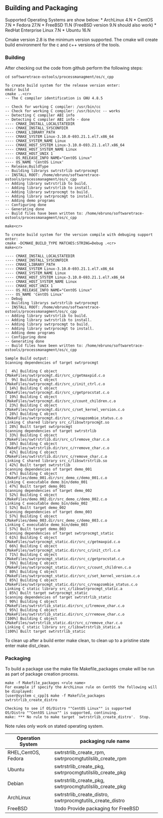 ## Building and Packaging ##
Supported Operating Systems are show below:
	* ArchLinux 4.N
	* CentOS 7.N
	* Fedora 27.N
	* FreeBSD 11.N (FreeBSD version 9.N should also work)
	* RedHat Enterprise Linux 7.N
	* Ubuntu 16.N

Cmake version 2.8 is the minimum version supported.
The cmake will create build environment for the c and c++ versions of the tools.
### Building ###
After checking out the code from github perform the following steps:

	cd softwaretrace-ostools/processmanagment/os/c_cpp

	To create build system for the release version enter:
	mkdir build
	cmake ..<cr>
	-- The C compiler identification is GNU 4.8.5

	-- Check for working C compiler: /usr/bin/cc
	-- Check for working C compiler: /usr/bin/cc -- works
	-- Detecting C compiler ABI info
	-- Detecting C compiler ABI info - done
	---- CMAKE_INSTALL_LOCALSTATEDIR
	---- CMAKE_INSTALL_SYSCONFDIR
	---- CMAKE_LIBRARY_PATH
	---- CMAKE_SYSTEM Linux-3.10.0-693.21.1.el7.x86_64
	---- CMAKE_SYSTEM_NAME Linux
	---- CMAKE_HOST_SYSTEM Linux-3.10.0-693.21.1.el7.x86_64
	---- CMAKE_HOST_SYSTEM_NAME Linux
	---- CMAKE_HOST_UNIX 1
	---- OS_RELEASE_INFO NAME="CentOS Linux"
	---- OS_NAME 'CentOS Linux'
	-- Release;BuildType
	-- Building librarys swtrstrlib swtrprocmgt
	-- INSTALL ROOT: /home/ebruno/softwaretrace-ostools/processmanagment/os/c_cpp
	-- Adding library swtrstrlib to build.
	-- Adding library swtrstrlib to install.
	-- Adding library swtrprocmgt to build.
	-- Adding library swtrprocmgt to install.
	-- Adding demo programs
	-- Configuring done
	-- Generating done
	-- Build files have been written to: /home/ebruno/softwaretrace-ostools/processmanagment/os/c_cpp

	make<cr>

	To create build system for the version compile with debuging support enter:
	cmake -DCMAKE_BUILD_TYPE MATCHES:STRING=Debug .<cr>
	make<cr>

	---- CMAKE_INSTALL_LOCALSTATEDIR
	---- CMAKE_INSTALL_SYSCONFDIR
	---- CMAKE_LIBRARY_PATH
	---- CMAKE_SYSTEM Linux-3.10.0-693.21.1.el7.x86_64
	---- CMAKE_SYSTEM_NAME Linux
	---- CMAKE_HOST_SYSTEM Linux-3.10.0-693.21.1.el7.x86_64
	---- CMAKE_HOST_SYSTEM_NAME Linux
	---- CMAKE_HOST_UNIX 1
	---- OS_RELEASE_INFO NAME="CentOS Linux"
	---- OS_NAME 'CentOS Linux'
	-- Debug
	-- Building librarys swtrstrlib swtrprocmgt
	-- INSTALL ROOT: /home/ebruno/softwaretrace-ostools/processmanagment/os/c_cpp
	-- Adding library swtrstrlib to build.
	-- Adding library swtrstrlib to install.
	-- Adding library swtrprocmgt to build.
	-- Adding library swtrprocmgt to install.
	-- Adding demo programs
	-- Configuring done
	-- Generating done
	-- Build files have been written to: /home/ebruno/softwaretrace-ostools/processmanagment/os/c_cpp

	Sample Build output:
	Scanning dependencies of target swtrprocmgt

	[  4%] Building C object CMakeFiles/swtrprocmgt.dir/src_c/getmaxpid.c.o
	[  9%] Building C object CMakeFiles/swtrprocmgt.dir/src_c/init_ctrl.c.o
	[ 14%] Building C object CMakeFiles/swtrprocmgt.dir/src_c/getprocstat.c.o
	[ 19%] Building C object CMakeFiles/swtrprocmgt.dir/src_c/count_children.c.o
	[ 23%] Building C object CMakeFiles/swtrprocmgt.dir/src_c/set_kernel_version.c.o
	[ 28%] Building C object CMakeFiles/swtrprocmgt.dir/src_c/reapzombie_status.c.o
	Linking C shared library src_c/libswtrprocmgt.so
	[ 28%] Built target swtrprocmgt
	Scanning dependencies of target swtrstrlib
	[ 33%] Building C object CMakeFiles/swtrstrlib.dir/src_c/lremove_char.c.o
	[ 38%] Building C object CMakeFiles/swtrstrlib.dir/src_c/rremove_char.c.o
	[ 42%] Building C object CMakeFiles/swtrstrlib.dir/src_c/remove_char.c.o
	Linking C shared library src_c/libswtrstrlib.so
	[ 42%] Built target swtrstrlib
	Scanning dependencies of target demo_001
	[ 47%] Building C object CMakeFiles/demo_001.dir/src_demo_c/demo_001.c.o
	Linking C executable demo_bin/demo_001
	[ 47%] Built target demo_001
	Scanning dependencies of target demo_002
	[ 52%] Building C object CMakeFiles/demo_002.dir/src_demo_c/demo_002.c.o
	Linking C executable demo_bin/demo_002
	[ 52%] Built target demo_002
	Scanning dependencies of target demo_003
	[ 57%] Building C object CMakeFiles/demo_003.dir/src_demo_c/demo_003.c.o
	Linking C executable demo_bin/demo_003
	[ 57%] Built target demo_003
	Scanning dependencies of target swtrprocmgt_static
	[ 61%] Building C object CMakeFiles/swtrprocmgt_static.dir/src_c/getmaxpid.c.o
	[ 66%] Building C object CMakeFiles/swtrprocmgt_static.dir/src_c/init_ctrl.c.o
	[ 71%] Building C object CMakeFiles/swtrprocmgt_static.dir/src_c/getprocstat.c.o
	[ 76%] Building C object CMakeFiles/swtrprocmgt_static.dir/src_c/count_children.c.o
	[ 80%] Building C object CMakeFiles/swtrprocmgt_static.dir/src_c/set_kernel_version.c.o
	[ 85%] Building C object CMakeFiles/swtrprocmgt_static.dir/src_c/reapzombie_status.c.o
	Linking C static library src_c/libswtrprocmgt_static.a
	[ 85%] Built target swtrprocmgt_static
	Scanning dependencies of target swtrstrlib_static
	[ 90%] Building C object CMakeFiles/swtrstrlib_static.dir/src_c/lremove_char.c.o
	[ 95%] Building C object CMakeFiles/swtrstrlib_static.dir/src_c/rremove_char.c.o
	[100%] Building C object CMakeFiles/swtrstrlib_static.dir/src_c/remove_char.c.o
	Linking C static library src_c/libswtrstrlib_static.a
	[100%] Built target swtrstrlib_static

To clean up after a build enter make clean, to clean up to a pristine state enter make dist_clean.

### Packaging ###
To build a package use the make file Makefile_packages
cmake will be run as part of package creation process.

	make -f Makefile_packages <rule name>
	For example if specify the ArchLinux rule on CentOS the following will be displayed:
	[user@system c_cpp]$ make -f Makefile_packages swtrstrlib_create_distro

	Checking to see if OS/Distro ""CentOS Linux"" is supported
	OS/Distro ""CentOS Linux"" is supported, continuing.
	make: *** No rule to make target `swtrstrlib_create_distro'.  Stop.

Note rules only work on stated operating system.

| Operation System       | packaging rule name       |
|------------------------|---------------------------|
| RHEL,CentOS, Fedora    | swtrstrlib\_create_rpm, swtrprocmgtutilslib\_create\_rpm    |
| Ubuntu                 | swtrstrlib\_create\_pkg, swtrprocmgtutilslib\_create\_pkg    |
| Debian                 | swtrstrlib\_create\_pkg, swtrprocmgtutilslib\_create\_pkg    |
| ArchLinux              | swtrstrlib\_create\_distro, swtrprocmgtutils\_create\_distro |
| FreeBSD                | \todo Provide packaging for FreeBSD
